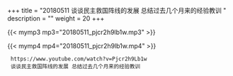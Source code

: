 +++
title = "20180511  谈谈民主救国阵线的发展 总结过去几个月来的经验教训 "
description = ""
weight = 20
+++

{{< mymp3 mp3="20180511_pjcr2h9lb1w.mp3" >}}

{{< mymp4 mp4="20180511_pjcr2h9lb1w.mp4" >}}

     
     https://www.youtube.com/watch?v=Pjcr2h9Lb1w 
     谈谈民主救国阵线的发展 总结过去几个月来的经验教训 
